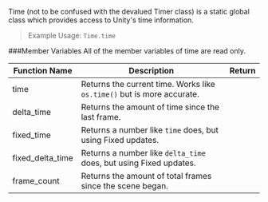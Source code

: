 Time (not to be confused with the devalued Timer class) is a static global class which provides access to Unity's time information.

> Example Usage: `Time.time`

###Member Variables
All of the member variables of time are read only.

Function Name | Description | Return
-- | -- | --
<a class="anchor" id="time"></a>time  | Returns the current time. Works like `os.time()` but is more accurate. | [<span class="ret flo"></span>](../types/)
<a class="anchor" id="delta_time"></a>delta_time  | Returns the amount of time since the last frame. | [<span class="ret flo"></span>](../types/)
<a class="anchor" id="fixed_time"></a>fixed_time  | Returns a number like `time` does, but using Fixed updates. | [<span class="ret flo"></span>](../types/)
<a class="anchor" id="fixed_delta_time"></a>fixed_delta_time  | Returns a number like `delta_time` does, but using Fixed updates. | [<span class="ret flo"></span>](../types/)
<a class="anchor" id="frame_count"></a>frame_count  | Returns the amount of total frames since the scene began. | [<span class="ret flo"></span>](../types/)
